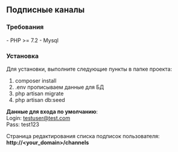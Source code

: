 <h2>Подписные каналы</h2>

<h3>Требования</h3>
- PHP >= 7.2
- Mysql

<h3>Установка</h3>
Для установки, выполните следующие пункты в папке проекта:

1) composer install
2) .env прописываем данные для БД
3) php artisan migrate
4) php artisan db:seed

<b>Данные для входа по умолчанию</b>:  
Login: testuser@test.com  
Pass: test123

Страница редактирования списка подписок пользователя:  
<b>http://\<your_domain\>/channels</b>